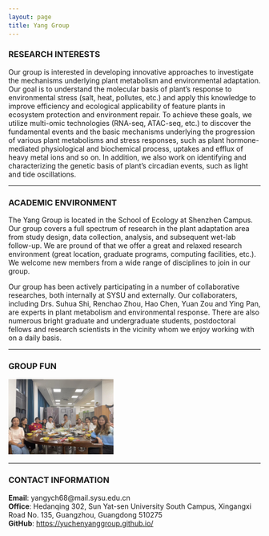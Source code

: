 ```yaml
---
layout: page
title: Yang Group
---
```


### RESEARCH INTERESTS

Our group is interested in developing innovative approaches to investigate the mechanisms underlying plant metabolism and environmental adaptation. Our goal is to understand the molecular basis of plant’s response to environmental stress (salt, heat, pollutes, etc.) and apply this knowledge to improve efficiency and ecological applicability of feature plants in ecosystem protection and environment repair. To achieve these goals, we utilize multi-omic technologies (RNA-seq, ATAC-seq, etc.) to discover the fundamental events and the basic mechanisms underlying the progression of various plant metabolisms and stress responses, such as plant hormone-mediated physiological and biochemical process, uptakes and efflux of heavy metal ions and so on. In addition, we also work on identifying and characterizing the genetic basis of plant’s circadian events, such as light and tide oscillations.


---

### ACADEMIC ENVIRONMENT

The Yang Group is located in the School of Ecology at Shenzhen Campus. Our group covers a full spectrum of research in the plant adaptation area from study design, data collection, analysis, and subsequent wet-lab follow-up. We are pround of that we offer a great and relaxed research environment (great location, graduate programs, computing facilities, etc.). We welcome new members from a wide range of disciplines to join in our group.

Our group has been actively participating in a number of collaborative researches, both internally at SYSU and externally. Our collaboraters, including Drs. Suhua Shi, Renchao Zhou, Hao Chen, Yuan Zou and Ying Pan, are experts in plant metabolism and environmental response. There are also numerous bright graduate and undergraduate students, postdoctoral fellows and research scientists in the vicinity whom we enjoy working with on a daily basis.

---

### GROUP FUN

<div class="container">
    <div class="row-fluid">
        <div class="span2">
        <a href="assets/group_dinner.jpeg">
            <img src="assets/group_dinner.jpeg" height="150" width="210" title="Group Fun" alt="Group Fun"/>
        </a>
        </div>
    </div>
</div>

---

### CONTACT INFORMATION

<div class="container">
    <div class="row-fluid">
            <b>Email</b>: yangych68@mail.sysu.edu.cn<br/>
            <b>Office</b>: Hedanqing 302, Sun Yat-sen University South Campus, Xingangxi Road No. 135, Guangzhou, Guangdong 510275<br/>
            <b>GitHub</b>: <a href="https://yuchenyanggroup.github.io/">https://yuchenyanggroup.github.io/</a><br/>
    </div>
</div>
